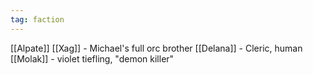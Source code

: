 ```yaml
---
tag: faction
---
```

[[Alpate]]
[[Xag]] - Michael's full orc brother
[[Delana]] - Cleric, human
[[Molak]] - violet tiefling, "demon killer"
